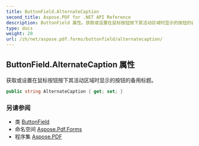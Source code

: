 ```yaml
---
title: ButtonField.AlternateCaption
second_title: Aspose.PDF for .NET API Reference
description: ButtonField 属性。获取或设置在鼠标按钮按下其活动区域时显示的按钮的备用标题
type: docs
weight: 20
url: /zh/net/aspose.pdf.forms/buttonfield/alternatecaption/
---
```

## ButtonField.AlternateCaption 属性

获取或设置在鼠标按钮按下其活动区域时显示的按钮的备用标题。

```csharp
public string AlternateCaption { get; set; }
```

### 另请参阅

* 类 [ButtonField](../)
* 命名空间 [Aspose.Pdf.Forms](../../../aspose.pdf.forms/)
* 程序集 [Aspose.PDF](../../../)